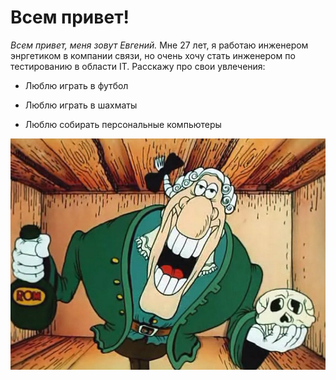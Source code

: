 # Всем привет!
_Всем привет, меня зовут Евгений._ Мне 27 лет, я работаю инженером энргетиком в компании связи, но очень хочу стать инженером по тестированию в области IT. Расскажу про свои увлечения:

- Люблю играть в футбол

- Люблю играть в шахматы

- Люблю собирать персональные компьютеры



![foto](222.jpg)
